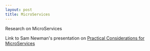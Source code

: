 ```yaml
---
layout: post
title: MicroServices
---
```


Research on MicroServices

Link to Sam Newman's presentation on [Practical Considerations for MicroServices](https://vimeo.com/105751281)

